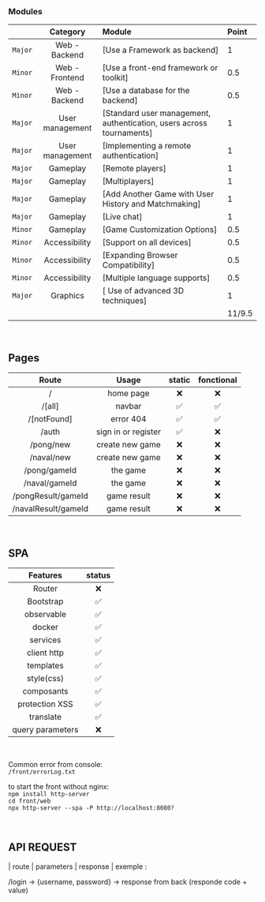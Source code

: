 <br>

### Modules

|    |           Category           | Module | Point |
| :-----: | :--------------------------: | :----- | :------ |
| `Major` | Web - Backend                          | [Use a Framework as backend] | 1 |
| `Minor` | Web - Frontend                          | [Use a front-end framework or toolkit] | 0.5 |
| `Minor` | Web - Backend                          | [Use a database for the backend] | 0.5 |
| `Major` | User management                          | [Standard user management, authentication, users across tournaments] | 1 |
| `Major` | User management                          | [Implementing a remote authentication] | 1 |
| `Major` | Gameplay                          | [Remote players] | 1 |
| `Major` | Gameplay                          | [Multiplayers] | 1 |
| `Major` | Gameplay                          | [Add Another Game with User History and Matchmaking] | 1 |
| `Major` | Gameplay                          | [Live chat] | 1 |
| `Minor` | Gameplay                         | [Game Customization Options] | 0.5 |
| `Minor` | Accessibility                         | [Support on all devices] | 0.5 |
| `Minor` | Accessibility                         | [Expanding Browser Compatibility] | 0.5 |
| `Minor` | Accessibility                         | [Multiple language supports] | 0.5 |
| `Major` | Graphics                         | [ Use of advanced 3D techniques] | 1 |
| | | | 11/9.5 |

<br>

## Pages

| Route | Usage | static | fonctional |
| :---: | :---: | :-----------: | :---: |
| / | home page | &#10060; | &#10060; |
| /[all] | navbar | &#9989; | &#9989; |
| /[notFound] | error 404 | &#9989; | &#9989; |
| /auth | sign in or register | &#9989; | &#10060; |
| /pong/new | create new game | &#10060; | &#10060; |
| /naval/new | create new game | &#10060; | &#10060; |
| /pong/gameId | the game | &#10060; | &#10060; |
| /naval/gameId | the game | &#10060; | &#10060; |
| /pongResult/gameId | game result | &#10060; | &#10060; |
| /navalResult/gameId | game result | &#10060; | &#10060; |

<br>

## SPA

| Features | status |
| :-------:| :----: |
| Router | &#10060; |
| Bootstrap | &#9989; |
| observable | &#9989; |
| docker | &#9989; |
| services | &#9989; |
| client http | &#9989; |
| templates | &#9989; |
| style(css) | &#9989; |
| composants | &#9989; |
| protection XSS | &#9989; |
| translate | &#9989; |
| query parameters | &#10060; |

<br>

Common error from console: <br>
`/front/errorLog.txt`

to start the front without nginx: <br>
`npm install http-server` <br>
`cd front/web` <br>
`npx http-server --spa -P http://localhost:8080?`

<br>

## API REQUEST

| route | parameters | response |
exemple :

/login -> {username, password} -> response from back (responde code + value)